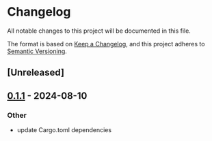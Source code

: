 # Changelog
All notable changes to this project will be documented in this file.

The format is based on [Keep a Changelog](https://keepachangelog.com/en/1.0.0/),
and this project adheres to [Semantic Versioning](https://semver.org/spec/v2.0.0.html).

## [Unreleased]

## [0.1.1](https://github.com/ampiato/ampiato/compare/ampiato-v0.1.0...ampiato-v0.1.1) - 2024-08-10

### Other
- update Cargo.toml dependencies
